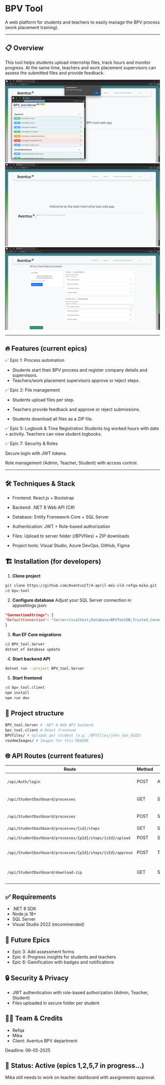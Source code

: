 # BPV Tool

A web platform for students and teachers to easily manage the BPV process (work placement training).

---

## 📋 **Overview**
This tool helps students upload internship files, track hours and monitor progress. At the same time, teachers and work placement supervisors can assess the submitted files and provide feedback.

![API overview](readmeImages/image.png)
![API overview](readmeImages/image2.png)
![API overview](readmeImages/image3.png)

---

## 🔥 **Features (current epics)**
✅ Epic 1: Process automation
- Students start their BPV process and register company details and supervisors.
- Teachers/work placement supervisors approve or reject steps.

✅ Epic 2: File management
- Students upload files per step.

- Teachers provide feedback and approve or reject submissions.
- Students download all files as a ZIP file.

✅ Epic 5: Logbook & Time Registration
Students log worked hours with date + activity.
Teachers can view student logbooks.

✅ Epic 7: Security & Roles

Secure login with JWT tokens.

Role management (Admin, Teacher, Student) with access control.

---

## 🛠️ Techniques & Stack

- Frontend: React.js + Bootstrap

- Backend: .NET 8 Web API (C#)

- Database: Entity Framework Core + SQL Server

- Authentication: JWT + Role-based authorization

- Files: Upload to server folder (/BPVfiles) + ZIP downloads

- Project tools: Visual Studio, Azure DevOps, GitHub, Figma

## 🏗️ Installation (for developers)

1. **Clone project**

```bash
git clone https://github.com/AventusCT/4-april-mei-sld-refqa-mika.git
cd bpv-tool
```

2. **Configure database**
Adjust your SQL Server connection in appsettings.json:

```json
"ConnectionStrings": { 
"DefaultConnection": "Server=localhost;Database=BPVToolDB;Trusted_Connection=True;"
}

```
3. **Run EF Core migrations**

```bash
cd BPV_tool.Server
dotnet ef database update

```

4. **Start backend API**

```bash
dotnet run --project BPV_tool.Server
```

5. **Start frontend**

```bash
cd bpv_tool.client
npm install
npm run dev
```

## 📝 **Project structure**

```bash
BPV_tool.Server # .NET 8 Web API backend
bpv_tool.client # React frontend
BPVfiles/ # Uploads per student (e.g. /BPVfiles/john_doe_GUID)
readmeImages/ # Images for this README
```

## 🌐 **API Routes (current features)**

| Route | Method | Roles | Description |
|-------------------------------------|---------|--------------------------|-----------------------------------------------|
| `/api/Auth/login` | POST | All | Login (receive JWT token) |
| `/api/StudentDashboard/processes` | GET | Student | View own BPV processes |
| `/api/StudentDashboard/processes` | POST | Student | Start new BPV process |
| `/api/StudentDashboard/processes/{id}/steps` | GET | Student/Teacher/Admin | View steps |
| `/api/StudentDashboard/processes/{pId}/steps/{sId}/upload` | POST | Student | Upload file for step |
| `/api/StudentDashboard/processes/{pId}/steps/{sId}/approve` | POST | Teacher | Approve step + give feedback |
| `/api/StudentDashboard/download-zip`| GET | Student | Download all submitted files as ZIP |

## ✅ **Requirements**

- .NET 8 SDK
- Node.js 18+
- SQL Server
- Visual Studio 2022 (recommended)

## 📝 **Future Epics**

- Epic 3: Add assessment forms
- Epic 4: Progress insights for students and teachers
- Epic 6: Gamification with badges and notifications

## 🔒 **Security & Privacy**
- JWT authentication with role-based authorization (Admin, Teacher, Student)
- Files uploaded in secure folder per student

## 🧑‍💻 **Team & Credits**

- Refqa
- Mika
- Client: Aventus BPV department

Deadline: 06-05-2025

## 💪 **Status: Active (epics 1,2,5,7 in progress...)**
Mika still needs to work on teacher dashboard with assignments approval.
